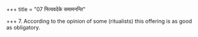+++
title = "07 नित्यवदेके समामनन्ति"

+++
7. According to the opinion of some (ritualists) this offering is as good as obligatory.
